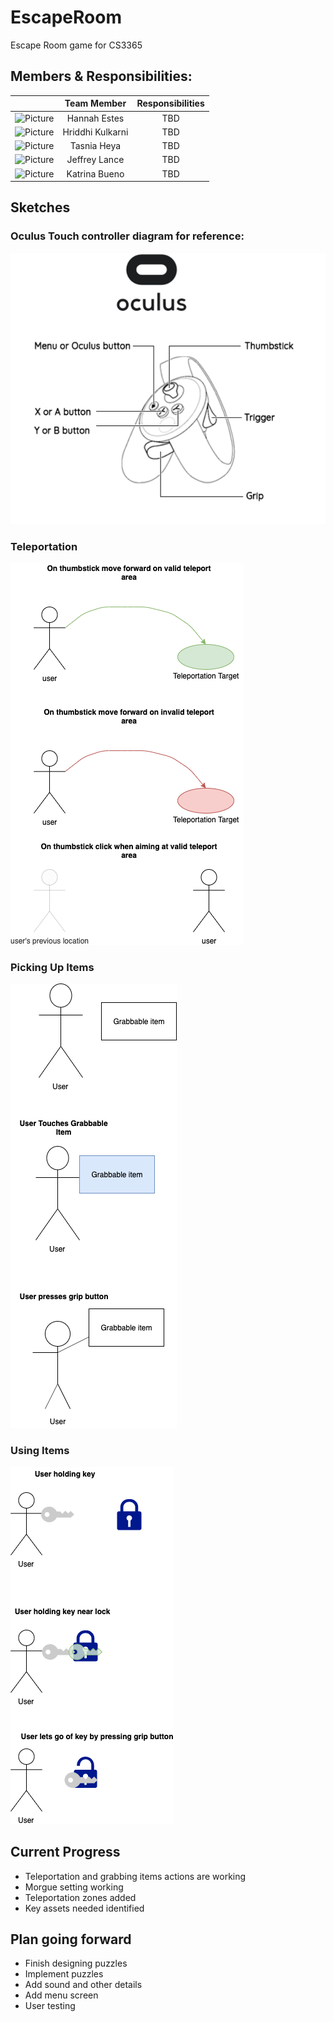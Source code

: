 # EscapeRoom
Escape Room game for CS3365

## Members & Responsibilities:

|         | Team Member | Responsibilities  |
|:---:|:---:|:---:|
| ![Picture](https://i.imgur.com/CH8zog6.jpg) | Hannah Estes | TBD |
|  ![Picture](https://i.imgur.com/jGlkQcz.jpg) | Hriddhi Kulkarni | TBD |
| ![Picture](https://i.imgur.com/vBoP71w.jpg)| Tasnia Heya | TBD |
| ![Picture](https://i.imgur.com/Hjeut15.jpg) | Jeffrey Lance | TBD |
| ![Picture](https://i.imgur.com/gXLSGLL.jpg) | Katrina Bueno | TBD | 

## Sketches

### Oculus Touch controller diagram for reference:

![alt text](https://github.com/hannahmestes/EscapeRoom/blob/master/oculus_controller.png?raw=true "Oculus Controller")


### Teleportation

![alt text](https://github.com/hannahmestes/EscapeRoom/blob/master/TeleportDiagram.png?raw=true "Teleport")


### Picking Up Items

![alt text](https://github.com/hannahmestes/EscapeRoom/blob/master/grabDiagram.png?raw=true "Pick up Item")


### Using Items

![alt text](https://github.com/hannahmestes/EscapeRoom/blob/master/useKeyDiagram.png?raw=true "Use Item")


## Current Progress
* Teleportation and grabbing items actions are working
* Morgue setting working
* Teleportation zones added
* Key assets needed identified

## Plan going forward
* Finish designing puzzles
* Implement puzzles
* Add sound and other details
* Add menu screen
* User testing
